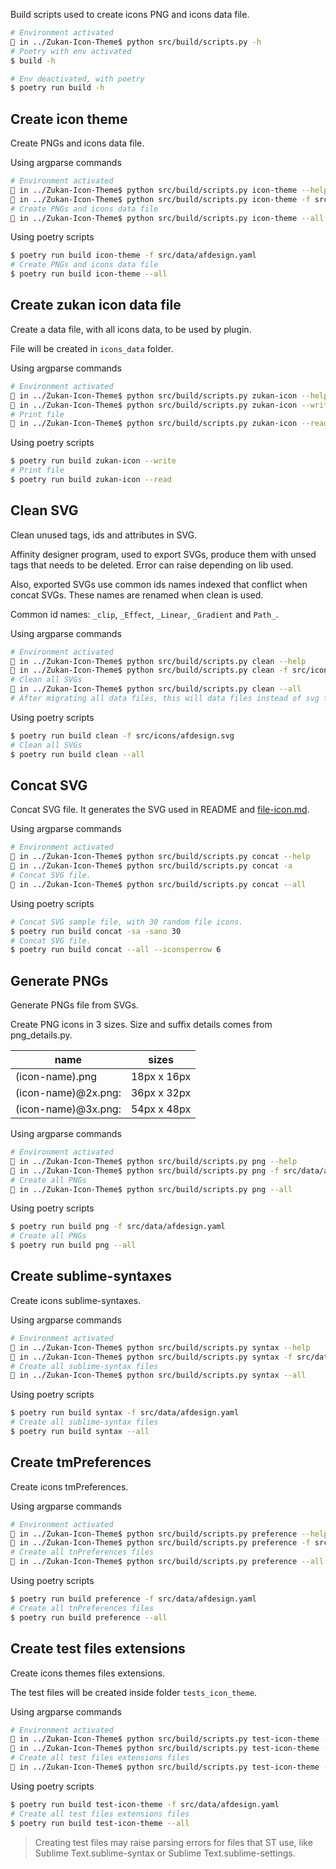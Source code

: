 Build scripts used to create icons PNG and icons data file.  

```sh
# Environment activated
🚥 in ../Zukan-Icon-Theme$ python src/build/scripts.py -h
# Poetry with env activated
$ build -h

# Env deactivated, with poetry
$ poetry run build -h
```

## Create icon theme
Create PNGs and icons data file.  

Using argparse commands  
```sh
# Environment activated
🚥 in ../Zukan-Icon-Theme$ python src/build/scripts.py icon-theme --help
🚥 in ../Zukan-Icon-Theme$ python src/build/scripts.py icon-theme -f src/data/afdesign.yaml
# Create PNGs and icons data file
🚥 in ../Zukan-Icon-Theme$ python src/build/scripts.py icon-theme --all
```

Using poetry scripts  
```sh
$ poetry run build icon-theme -f src/data/afdesign.yaml
# Create PNGs and icons data file
$ poetry run build icon-theme --all
```

## Create zukan icon data file
Create a data file, with all icons data, to be used by plugin.  

File will be created in `icons_data` folder.  

Using argparse commands  
```sh
# Environment activated
🚥 in ../Zukan-Icon-Theme$ python src/build/scripts.py zukan-icon --help
🚥 in ../Zukan-Icon-Theme$ python src/build/scripts.py zukan-icon --write
# Print file
🚥 in ../Zukan-Icon-Theme$ python src/build/scripts.py zukan-icon --read
```

Using poetry scripts  
```sh
$ poetry run build zukan-icon --write
# Print file
$ poetry run build zukan-icon --read
```

## Clean SVG
Clean unused tags, ids and attributes in SVG.  

Affinity designer program, used to export SVGs, produce them with unsed tags that needs to be deleted. Error can raise depending on lib used.  

Also, exported SVGs use common ids names indexed that conflict when concat SVGs. These names are renamed when clean is used.  

Common id names: `_clip`, `_Effect`, `_Linear`, `_Gradient` and `Path_`.  

Using argparse commands  
```sh
# Environment activated
🚥 in ../Zukan-Icon-Theme$ python src/build/scripts.py clean --help
🚥 in ../Zukan-Icon-Theme$ python src/build/scripts.py clean -f src/icons/afdesign.svg
# Clean all SVGs
🚥 in ../Zukan-Icon-Theme$ python src/build/scripts.py clean --all
# After migrating all data files, this will data files instead of svg files.
```

Using poetry scripts  
```sh
$ poetry run build clean -f src/icons/afdesign.svg
# Clean all SVGs
$ poetry run build clean --all
```

## Concat SVG
Concat SVG file. It generates the SVG used in README and [file-icon.md](https://github.com/53v3n3d4/Zukan-Icon-Theme/blob/main/docs/file-icon.md).  

Using argparse commands  
```sh
# Environment activated
🚥 in ../Zukan-Icon-Theme$ python src/build/scripts.py concat --help
🚥 in ../Zukan-Icon-Theme$ python src/build/scripts.py concat -a
# Concat SVG file.
🚥 in ../Zukan-Icon-Theme$ python src/build/scripts.py concat --all
```

Using poetry scripts  
```sh
# Concat SVG sample file, with 30 random file icons.
$ poetry run build concat -sa -sano 30
# Concat SVG file.
$ poetry run build concat --all --iconsperrow 6
```

## Generate PNGs
Generate PNGs file from SVGs.  

Create PNG icons in 3 sizes. Size and suffix details comes from png_details.py.  

| name | sizes |
|-----------|------|
| (icon-name).png | 18px x 16px |
| (icon-name)@2x.png: | 36px x 32px |
| (icon-name)@3x.png: | 54px x 48px |

Using argparse commands  
```sh
# Environment activated
🚥 in ../Zukan-Icon-Theme$ python src/build/scripts.py png --help
🚥 in ../Zukan-Icon-Theme$ python src/build/scripts.py png -f src/data/afdesign.yaml
# Create all PNGs
🚥 in ../Zukan-Icon-Theme$ python src/build/scripts.py png --all
```

Using poetry scripts  
```sh
$ poetry run build png -f src/data/afdesign.yaml
# Create all PNGs 
$ poetry run build png --all
```

## Create sublime-syntaxes
Create icons sublime-syntaxes.  

Using argparse commands  
```sh
# Environment activated
🚥 in ../Zukan-Icon-Theme$ python src/build/scripts.py syntax --help
🚥 in ../Zukan-Icon-Theme$ python src/build/scripts.py syntax -f src/data/afdesign.yaml
# Create all sublime-syntax files
🚥 in ../Zukan-Icon-Theme$ python src/build/scripts.py syntax --all
```

Using poetry scripts  
```sh
$ poetry run build syntax -f src/data/afdesign.yaml
# Create all sublime-syntax files
$ poetry run build syntax --all
```

## Create tmPreferences
Create icons tmPreferences.  

Using argparse commands  
```sh
# Environment activated
🚥 in ../Zukan-Icon-Theme$ python src/build/scripts.py preference --help
🚥 in ../Zukan-Icon-Theme$ python src/build/scripts.py preference -f src/data/afdesign.yaml
# Create all tnPreferences files
🚥 in ../Zukan-Icon-Theme$ python src/build/scripts.py preference --all
```

Using poetry scripts  
```sh
$ poetry run build preference -f src/data/afdesign.yaml
# Create all tnPreferences files
$ poetry run build preference --all
```

## Create test files extensions
Create icons themes files extensions.  

The test files will be created inside folder `tests_icon_theme`.  

Using argparse commands  
```sh
# Environment activated
🚥 in ../Zukan-Icon-Theme$ python src/build/scripts.py test-icon-theme --help
🚥 in ../Zukan-Icon-Theme$ python src/build/scripts.py test-icon-theme -f src/data/afdesign.yaml
# Create all test files extensions files
🚥 in ../Zukan-Icon-Theme$ python src/build/scripts.py test-icon-theme --all
```

Using poetry scripts  
```sh
$ poetry run build test-icon-theme -f src/data/afdesign.yaml
# Create all test files extensions files
$ poetry run build test-icon-theme --all
```

> Creating test files may raise parsing errors for files that ST use, like Sublime Text.sublime-syntax or Sublime Text.sublime-settings.
